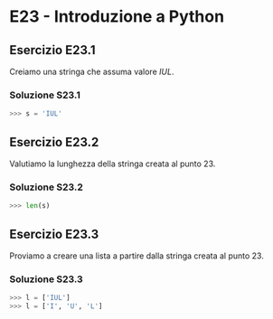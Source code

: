 # E23 - Introduzione a Python

## Esercizio E23.1

Creiamo una stringa che assuma valore *IUL*.

### Soluzione S23.1

```py
>>> s = 'IUL'
```

## Esercizio E23.2

Valutiamo la lunghezza della stringa creata al punto 23.

### Soluzione S23.2

```py
>>> len(s)
```

## Esercizio E23.3

Proviamo a creare una lista a partire dalla stringa creata al punto 23.

### Soluzione S23.3

```py
>>> l = ['IUL']
>>> l = ['I', 'U', 'L']
```
